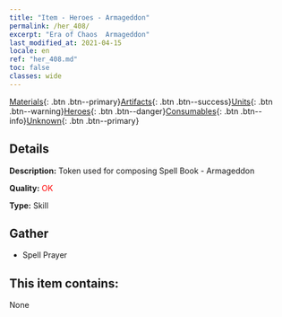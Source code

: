 ```yaml
---
title: "Item - Heroes - Armageddon"
permalink: /her_408/
excerpt: "Era of Chaos  Armageddon"
last_modified_at: 2021-04-15
locale: en
ref: "her_408.md"
toc: false
classes: wide
---
```

 [Materials](/Items/){: .btn .btn--primary}[Artifacts](/Items/Artifacts/){: .btn .btn--success}[Units](/Items/Units/){: .btn .btn--warning}[Heroes](/Items/Heroes/){: .btn .btn--danger}[Consumables](/Items/Consumables/){: .btn .btn--info}[Unknown](/Items/Unknown/){: .btn .btn--primary}

## Details
 **Description:** Token used for composing Spell Book - Armageddon

 **Quality:** <span style="color: #FF0000">OK</span>

 **Type:** Skill

## Gather

*    Spell Prayer 

## This item contains:

  None


